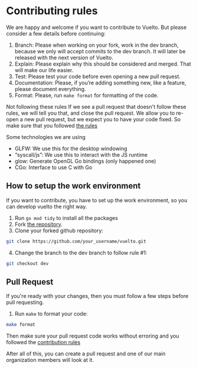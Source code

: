 # Contributing rules

We are happy and welcome if you want to contribute to Vuelto. But please consider a few details before continuing:

1. Branch: Please when working on your fork, work in the dev branch, because we only will accept commits to the dev branch. It will later be released with the next version of Vuelto.
2. Explain: Please explain why this should be considered and merged. That will make our life easier.
3. Test: Please test your code before even opening a new pull request.
4. Documentation: Please, if you’re adding something new, like a feature, please document everything.
5. Format: Please, run `make format` for formatting of the code.

Not following these rules
If we see a pull request that doesn't follow these rules, we will tell you that, and close the pull request.
We allow you to re-open a new pull request, but we expect you to have your code fixed.
So make sure that you followed [the rules](#contributing-rules)

Some technologies we are using

- GLFW: We use this for the desktop windowing
- “syscall/js”: We use this to interact with the JS runtime
- glow: Generate OpenGL Go bindings (only happened one)
- CGo: Interface to use C with Go

## How to setup the work environment

If you want to contribute, you have to set up the work environment, so you can develop vuelto the right way.

1. Run `go mod tidy` to install all the packages
2. Fork [the repository](https://github.com/vuelto-org/vuelto).
3. Clone your forked github repository:

```bash
git clone https://github.com/your_username/vuelto.git
```

4. Change the branch to the dev branch to follow rule \#1:

```bash
git checkout dev
```

## Pull Request

If you're ready with your changes, then you must follow a few steps before pull requesting.

1. Run `make` to format your code:

```bash
make format
```

Then make sure your pull request code works without erroring and you followed the [contribution rules](#contributing-rules)

After all of this, you can create a pull request and one of our main organization members will look at it.
